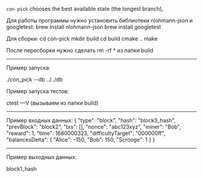 `con-pick` chooses the best available state (the longest branch),

Для работы программы нужно установить библиотеки nlohmann-json и googletest:
brew install nlohmann-json
brew install googletest

Для сборки:
cd con-pick
mkdir build
cd build
cmake ..
make 

После пересборки нужно сделать rm -rf * из папки build

----
Пример запуска:

./con_pick --db ../../db

Пример запуска тестов:

ctest —V (вызываем из папки build)

----
Пример входных данных: 
{
  "type": "block",
  "hash": "block3_hash",
  "prevBlock": "block2",
  "txs": [],
  "nonce": "abc123xyz",
  "miner": "Bob",
  "reward": 1,
  "time": 1680000323,
  "difficultyTarget": "000000ff",
  "balancesDelta": {
     "Alice": -150,
     "Bob": 150,
     "Scrooge": 1
  }
}

----
Пример выходных данных: 

block1_hash




